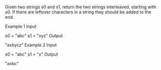 Given two strings s0 and s1, return the two strings interleaved, starting with s0. If there are leftover characters in a string they should be added to the end.

Example 1
Input

s0 = "abc"
s1 = "xyz"
Output

"axbycz"
Example 2
Input

s0 = "abc"
s1 = "x"
Output

"axbc"